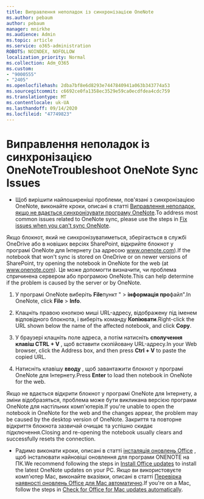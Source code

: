```yaml
---
title: Виправлення неполадок із синхронізацією OneNote
ms.author: pebaum
author: pebaum
manager: mnirkhe
ms.audience: Admin
ms.topic: article
ms.service: o365-administration
ROBOTS: NOINDEX, NOFOLLOW
localization_priority: Normal
ms.collection: Adm_O365
ms.custom:
- "9000555"
- "2405"
ms.openlocfilehash: 2dba7bf8e6d8293e7447840941a063b343774a53
ms.sourcegitcommit: c6692ce0fa1358ec3529e59ca0ecdfdea4cdc759
ms.translationtype: MT
ms.contentlocale: uk-UA
ms.lasthandoff: 09/14/2020
ms.locfileid: "47749823"
---
```

# <a name="troubleshoot-onenote-sync-issues"></a><span data-ttu-id="3d6f2-102">Виправлення неполадок із синхронізацією OneNote</span><span class="sxs-lookup"><span data-stu-id="3d6f2-102">Troubleshoot OneNote Sync Issues</span></span>

* <span data-ttu-id="3d6f2-103">Щоб вирішити найпоширеніші проблеми, пов'язані з синхронізацією OneNote, виконайте кроки, описані в статті [Виправлення неполадок, якщо не вдається синхронізувати програму OneNote](https://support.office.com/article/Fix-issues-when-you-can-t-sync-OneNote-299495ef-66d1-448f-90c1-b785a6968d45).</span><span class="sxs-lookup"><span data-stu-id="3d6f2-103">To address most common issues related to OneNote sync, please use the steps in [Fix issues when you can't sync OneNote](https://support.office.com/article/Fix-issues-when-you-can-t-sync-OneNote-299495ef-66d1-448f-90c1-b785a6968d45).</span></span>

<span data-ttu-id="3d6f2-104">Якщо блокнот, який не синхронізуватиметься, зберігається в службі OneDrive або в новіших версіях SharePoint, відкрийте блокнот у програмі OneNote для Інтернету (за адресою www.onenote.com).</span><span class="sxs-lookup"><span data-stu-id="3d6f2-104">If the notebook that won't sync is stored on OneDrive or on newer versions of SharePoint, try opening the notebook in OneNote for the web (at www.onenote.com).</span></span> <span data-ttu-id="3d6f2-105">Це може допомогти визначити, чи проблема спричинена сервером або програмою OneNote.</span><span class="sxs-lookup"><span data-stu-id="3d6f2-105">This can help determine if the problem is caused by the server or by OneNote.</span></span>

1. <span data-ttu-id="3d6f2-106">У програмі OneNote виберіть **File**пункт "  >  **інформація про**файл".</span><span class="sxs-lookup"><span data-stu-id="3d6f2-106">In OneNote, click **File** > **Info**.</span></span>

2. <span data-ttu-id="3d6f2-107">Клацніть правою кнопкою миші URL-адресу, відображену під іменем відповідного блокнота, і виберіть команду **Копіювати**.</span><span class="sxs-lookup"><span data-stu-id="3d6f2-107">Right-click the URL shown below the name of the affected notebook, and click **Copy**.</span></span>

3. <span data-ttu-id="3d6f2-108">У браузері клацніть поле адреса, а потім натисніть **сполучення клавіш CTRL + V** , щоб вставити скопійовану URL-адресу.</span><span class="sxs-lookup"><span data-stu-id="3d6f2-108">In your Web browser, click the Address box, and then press **Ctrl + V** to paste the copied URL.</span></span>

4. <span data-ttu-id="3d6f2-109">Натисніть клавішу **вводу** , щоб завантажити блокнот у програмі OneNote для Інтернету.</span><span class="sxs-lookup"><span data-stu-id="3d6f2-109">Press **Enter** to load then notebook in OneNote for the web.</span></span>

<span data-ttu-id="3d6f2-110">Якщо не вдається відкрити блокнот у програмі OneNote для Інтернету, а зміни відобразяться, проблема може бути викликана версією програми OneNote для настільних комп'ютерів.</span><span class="sxs-lookup"><span data-stu-id="3d6f2-110">If you're unable to open the notebook in OneNote for the web and the changes appear, the problem may be caused by the desktop version of OneNote.</span></span> <span data-ttu-id="3d6f2-111">Закриття та повторне відкриття блокнота зазвичай очищає та успішно скидає підключення.</span><span class="sxs-lookup"><span data-stu-id="3d6f2-111">Closing and re-opening the notebook usually clears and successfully resets the connection.</span></span>

* <span data-ttu-id="3d6f2-112">Радимо виконати кроки, описані в статті [інсталяція оновлень Office](https://support.office.com/article/Install-Office-updates-2ab296f3-7f03-43a2-8e50-46de917611c5) , щоб інсталювати найновіші оновлення для програми ONENOTE на ПК.</span><span class="sxs-lookup"><span data-stu-id="3d6f2-112">We recommend following the steps in [Install Office updates](https://support.office.com/article/Install-Office-updates-2ab296f3-7f03-43a2-8e50-46de917611c5) to install the latest OneNote updates on your PC.</span></span> <span data-ttu-id="3d6f2-113">Якщо ви використовуєте комп'ютер Mac, виконайте вказівки, описані в статті [Перевірка наявності оновлень Office для Mac автоматично](https://support.office.com/article/update-office-for-mac-automatically-bfd1e497-c24d-4754-92ab-910a4074d7c1).</span><span class="sxs-lookup"><span data-stu-id="3d6f2-113">If you're on a Mac, follow the steps in [Check for Office for Mac updates automatically](https://support.office.com/article/update-office-for-mac-automatically-bfd1e497-c24d-4754-92ab-910a4074d7c1).</span></span>
